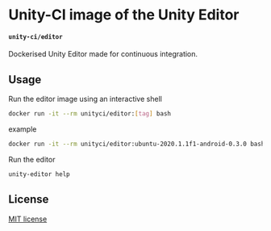 # Unity-CI image of the Unity Editor

#### `unity-ci/editor`

Dockerised Unity Editor made for continuous integration.

## Usage

Run the editor image using an interactive shell

```bash
docker run -it --rm unityci/editor:[tag] bash
```
example

```bash
docker run -it --rm unityci/editor:ubuntu-2020.1.1f1-android-0.3.0 bash
```


Run the editor 

```bash
unity-editor help
```

## License

[MIT license](https://github.com/Unity-CI/docker/blob/main/LICENSE)

